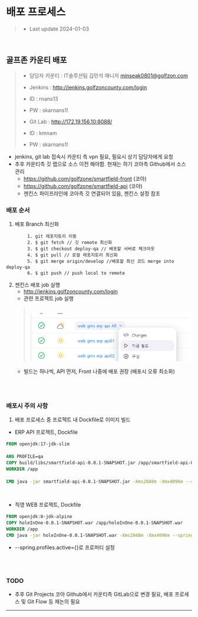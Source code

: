 # 배포 프로세스
>   - Last update 2024-01-03


<br>

## 골프존 카운티 배포
 >- 담당자 카운티 : IT솔루션팀 김민석 매니저 minseak0801@golfzon.com
 >- Jenkins : http://jenkins.golfzoncounty.com/login
 >- ID : rnans13
 >- PW : skarnans1!
>
>
>- Git Lab : http://172.19.156.10:8088/
>- ID : kmnam
>- PW : skarnans1!

- jenkins, git lab 접속시 카운티 측 vpn 필요, 필요시 상기 담당자에게 요청 
- 추후 카운티측 깃 랩으로 소스 이전 해야함. 현재는 하기 코아측 Github에서 소스 관리 
  - https://github.com/golfzone/smartfield-front (코아)
  - https://github.com/golfzone/smartfield-api (코아)
  - 젠킨스 파이프라인에 코아측 깃 연결되어 있음, 젠킨스 설정 참조


### 배포 순서
1. 배포 Branch 최신화

```shell
        1. git 레포지토리 이동
        2. $ git fetch // 깃 remote 최신화
        3. $ git checkout deploy-qa // 배포할 서버로 체크아웃
        4. $ git pull // 로컬 레포지토리 최신화
        5. $ git merge origin/develop //배포할 최신 코드 merge into deploy-qa
        6. $ git push // push local to remote
```

2. 젠킨스 배포 job 실행 
    - http://jenkins.golfzoncounty.com/login
    - 관련 프로젝트 job 실행
    > <br>![jenkins_ssh.png](images/jenkins/jenkins_jobs1.png)
    - 빌드는 하나씩, API 먼저, Front 나중에 배포 권장 (배포시 오류 최소화)

<br>
<Br>

### 배포시 주의 사항

1. 배포 프로세스 중 프로젝트 내 Dockfile로 이미지 빌드 
- ERP API 프로젝트, Dockfile
```dockerfile
FROM openjdk:17-jdk-slim

ARG PROFILE=qa
COPY build/libs/smartfield-api-0.0.1-SNAPSHOT.jar /app/smartfield-api-0.0.1-SNAPSHOT.jar
WORKDIR /app

CMD java -jar smartfield-api-0.0.1-SNAPSHOT.jar -Xms2048m -Xmx4096m --spring.profiles.active=qa
```
<br>

- 직영 WEB 프로젝트, Dockfile 
```dockerfile
FROM openjdk:8-jdk-alpine
COPY holeInOne-0.0.1-SNAPSHOT.war /app/holeInOne-0.0.1-SNAPSHOT.war
WORKDIR /app
CMD java -jar holeInOne-0.0.1-SNAPSHOT.war -Xms2048m -Xmx4096m --spring.profiles.active=dev
```
- --spring.profiles.active={}로 프로퍼티 설정


<br><br>

### TODO

- 추후 Git Projects 코아 Github에서 카운티측 GitLab으로 변경 필요, 배포 프로세스 및 Git Flow 등 재논의 필요


----
